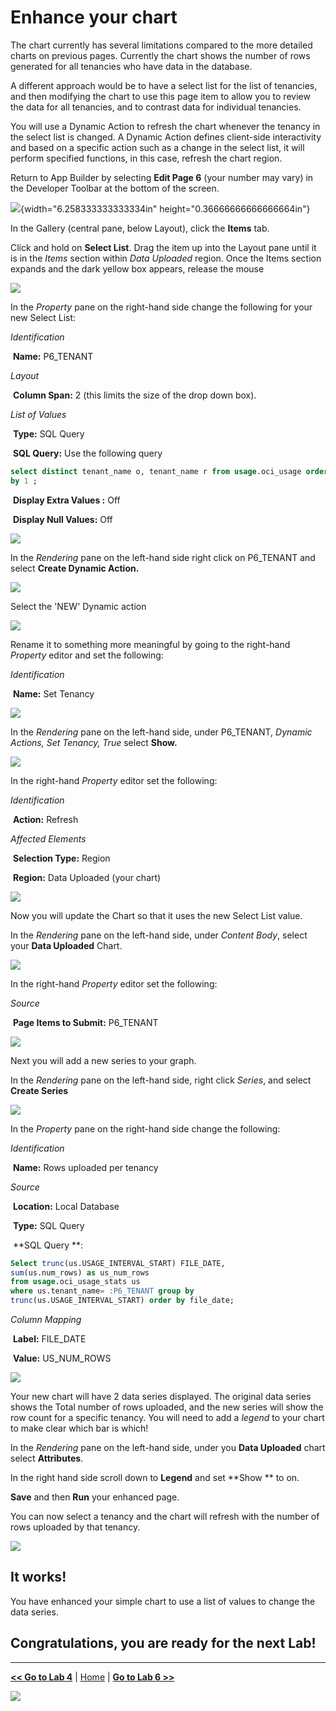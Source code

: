 Enhance your chart
============================================

The chart currently has several limitations compared to the more detailed charts on previous pages. Currently the chart shows the number of rows generated for all tenancies who have data in the database.

A different approach would be to have a select list for the list of tenancies, and then modifying the chart to use this page item to allow you to review the data for all tenancies, and to contrast data for individual tenancies.

You will use a Dynamic Action to refresh the chart whenever the tenancy in the select list is changed. A Dynamic Action defines client-side interactivity and based on a specific action such as a change in the select list, it will perform specified functions, in this case, refresh the chart region.

Return to App Builder by selecting **Edit Page 6** (your number may vary) in the Developer Toolbar at the bottom of the screen.

![](C:/Users/MEASHWOR/Documents/ADB-APEX/lab600/media/image33.png){width="6.258333333333334in"
height="0.36666666666666664in"}



In the Gallery (central pane, below Layout), click the **Items** tab.

Click and hold on **Select List**. Drag the item up into the Layout pane until it is in the *Items* section within *Data Uploaded* region. Once the Items section expands and the dark yellow box appears, release the mouse

![](../images/l500_lov_1.png)



In the *Property* pane on the right-hand side change the following for your new Select List:

*Identification*

​	**Name:** P6_TENANT

*Layout*

​	**Column Span:** 2 (this limits the size of the drop down box).

*List of Values*

​	**Type:** SQL Query

​	**SQL Query:** Use the following query

```sql
select distinct tenant_name o, tenant_name r from usage.oci_usage order
by 1 ;
```



​	**Display Extra Values :** Off

​	**Display Null Values:** Off

![](../images/l500_lov_2.png)



In the *Rendering* pane on the left-hand side right click on P6_TENANT and select **Create Dynamic Action.**

![](../images/l500_lov_3.png)



Select the 'NEW' Dynamic action 

![](../images/l500_lov_4.png)

Rename it to something more meaningful by going to the right-hand *Property* editor and set the following:

*Identification*

​	**Name:** Set Tenancy

![](../images/l500_lov_5.png)

In the *Rendering* pane on the left-hand side, under P6_TENANT, *Dynamic
Actions, Set Tenancy, True* select **Show.**

![](../images/l500_lov_6.png)



In the right-hand *Property* editor set the following:

*Identification*

​	**Action:** Refresh

*Affected Elements*

​	**Selection Type:** Region

​	**Region:** Data Uploaded (your chart)

![](../images/l500_lov_7.png)

Now you will update the Chart so that it uses the new Select List value.

In the *Rendering* pane on the left-hand side, under *Content Body*,
select your **Data Uploaded** Chart.

![](../images/l500_lov_8.png)



In the right-hand *Property* editor set the following:

*Source*

​	**Page Items to Submit:** P6_TENANT

![](../images/l500_lov_9.png)

Next you will add a new series to your graph.

In the *Rendering* pane on the left-hand side, right click *Series*, and select **Create Series**

![](../images/l500_lov_10.png)

In the *Property* pane on the right-hand side change the following:

*Identification*

​	**Name:** Rows uploaded per tenancy



*Source*

​	**Location:** Local Database

​	**Type:** SQL Query

​	**SQL Query **:

```sql
Select trunc(us.USAGE_INTERVAL_START) FILE_DATE,
sum(us.num_rows) as us_num_rows
from usage.oci_usage_stats us
where us.tenant_name= :P6_TENANT group by
trunc(us.USAGE_INTERVAL_START) order by file_date;
```



*Column Mapping*

​	**Label:** FILE_DATE

​	**Value:** US_NUM_ROWS

![](../images/l500_lov_11.png)



Your new chart will have 2 data series displayed. The original data series shows the Total number of rows uploaded, and the new series will show the row count for a specific tenancy.  You will need to add a *legend* to your chart to make clear which bar is which!

In the *Rendering* pane on the left-hand side, under you **Data Uploaded** chart select **Attributes**. 

In the right hand side scroll down to **Legend** and set **Show ** to on.

**Save** and then **Run** your enhanced page. 

You can now select a tenancy and the chart will refresh with the number of rows uploaded by that tenancy.

![](../images/l500_lov_12.png)

## It works!

You have enhanced your simple chart to use a list of values to change the data series.

## Congratulations, you are ready for the next Lab!


----------------------

[**<< Go to Lab 4**](../lab400/README.md) | [Home](../README.md) | [**Go to Lab 6 >>**](../lab600/README.md)

![](../images/osc_logo.png)